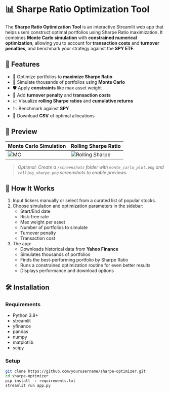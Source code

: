 # 📊 Sharpe Ratio Optimization Tool

The **Sharpe Ratio Optimization Tool** is an interactive Streamlit web app that helps users construct optimal portfolios using Sharpe Ratio maximization. It combines **Monte Carlo simulation** with **constrained numerical optimization**, allowing you to account for **transaction costs** and **turnover penalties**, and benchmark your strategy against the **SPY ETF**.

## 🚀 Features

- 🎯 Optimize portfolios to **maximize Sharpe Ratio**
- 🎲 Simulate thousands of portfolios using **Monte Carlo**
- 🛡️ Apply **constraints** like max asset weight
- 🔁 Add **turnover penalty** and **transaction costs**
- 📈 Visualize **rolling Sharpe ratios** and **cumulative returns**
- 📉 Benchmark against **SPY**
- 💾 Download **CSV** of optimal allocations

## 📸 Preview

| Monte Carlo Simulation | Rolling Sharpe Ratio |
|------------------------|----------------------|
| ![MC](screenshots/monte_carlo_plot.png) | ![Rolling Sharpe](screenshots/rolling_sharpe.png) |

> _Optional: Create a `/screenshots` folder with `monte_carlo_plot.png` and `rolling_sharpe.png` screenshots to enable previews._

## 🧠 How It Works

1. Input tickers manually or select from a curated list of popular stocks.
2. Choose simulation and optimization parameters in the sidebar:
   - Start/End date
   - Risk-free rate
   - Max weight per asset
   - Number of portfolios to simulate
   - Turnover penalty
   - Transaction cost
3. The app:
   - Downloads historical data from **Yahoo Finance**
   - Simulates thousands of portfolios
   - Finds the best-performing portfolio by Sharpe Ratio
   - Runs a constrained optimization routine for even better results
   - Displays performance and download options

## 🛠️ Installation

### Requirements

- Python 3.8+
- streamlit
- yfinance
- pandas
- numpy
- matplotlib
- scipy

### Setup

```bash
git clone https://github.com/yourusername/sharpe-optimizer.git
cd sharpe-optimizer
pip install -r requirements.txt
streamlit run app.py
